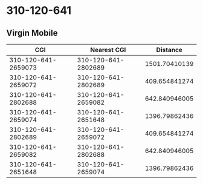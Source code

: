 # 310-120-641
## Virgin Mobile


| CGI | Nearest CGI | Distance |
|-----|-------------|----------|
| 310-120-641-2659073 | 310-120-641-2802689 | 1501.70410139 |
| 310-120-641-2659072 | 310-120-641-2802689 | 409.654841274 |
| 310-120-641-2802688 | 310-120-641-2659082 | 642.840946005 |
| 310-120-641-2659074 | 310-120-641-2651648 | 1396.79862436 |
| 310-120-641-2802689 | 310-120-641-2659072 | 409.654841274 |
| 310-120-641-2659082 | 310-120-641-2802688 | 642.840946005 |
| 310-120-641-2651648 | 310-120-641-2659074 | 1396.79862436 |
